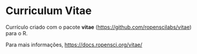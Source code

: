# Curriculum Vitae

Currículo criado com o pacote **vitae** (https://github.com/ropenscilabs/vitae) para o R. 

Para mais informações, https://docs.ropensci.org/vitae/

